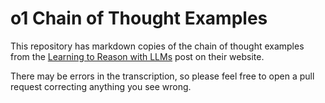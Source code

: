 # o1 Chain of Thought Examples

This repository has markdown copies of the chain of thought examples from the [Learning to Reason with LLMs](https://openai.com/index/learning-to-reason-with-llms/) post on their website.

There may be errors in the transcription, so please feel free to open a pull request correcting anything you see wrong.
